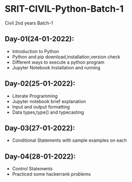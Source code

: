 # SRIT-CIVIL-Python-Batch-1
Civil 2nd years Batch-1

## Day-01(24-01-2022):
  - Introduction to Python
  - Python and pip download,installation,version check
  - Different ways to execute a python program
  - Jupyter Notebook Installation and running

## Day-02(25-01-2022):
  - Literate Programming
  - Jupyter notebook brief explanation
  - Input and output formatting
  - Data types,type() and typecasting 

## Day-03(27-01-2022):
  - Conditional Statements with sample examples on each

## Day-04(28-01-2022):
  - Control Statements
  - Practiced some hackerrank problems
